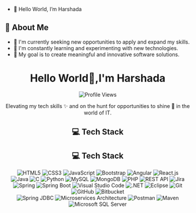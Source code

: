 - 👋 Hello World, I’m Harshada
  
## 🚀 About Me
- 💼 I'm currently seeking new opportunities to apply and expand my skills.
- 🌱 I'm constantly learning and experimenting with new technologies.
- 🎯 My goal is to create meaningful and innovative software solutions.


<h1 align="center">Hello World👋,I'm Harshada </h1>

<p align="center">
  
   <img src="https://komarev.com/ghpvc/?username=Harshada305" alt="Profile Views" />
    </a>
</p>

<div align="center">
    <p>   
        Elevating my tech skills ✨ and on the hunt for opportunities to shine 🚀 in the world of IT.
    </p>
</div>

<div align="center">
  
<div align="center">
    <h2>💻 Tech Stack</h2>
    <div align="center">
    <h2>💻 Tech Stack</h2>
    <p align="center">
        <img src="https://img.shields.io/badge/HTML5-%23E34F26.svg?style=for-the-badge&logo=html5&logoColor=white" alt="HTML5">
        <img src="https://img.shields.io/badge/CSS3-%231572B6.svg?style=for-the-badge&logo=css3&logoColor=white" alt="CSS3">
        <img src="https://img.shields.io/badge/JavaScript-%23323330.svg?style=for-the-badge&logo=javascript&logoColor=%23F7DF1E" alt="JavaScript">
        <img src="https://img.shields.io/badge/Bootstrap-%23563D7C.svg?style=for-the-badge&logo=bootstrap&logoColor=white" alt="Bootstrap">
        <img src="https://img.shields.io/badge/Angular-%23DD0031.svg?style=for-the-badge&logo=angular&logoColor=white" alt="Angular">
        <img src="https://img.shields.io/badge/React-%2361DAFB.svg?style=for-the-badge&logo=react&logoColor=white" alt="React.js">
        <br>
        <img src="https://img.shields.io/badge/Java-%23ED8B00.svg?style=for-the-badge&logo=java&logoColor=white" alt="Java">
        <img src="https://img.shields.io/badge/C-%2300599C.svg?style=for-the-badge&logo=c&logoColor=white" alt="C">
        <img src="https://img.shields.io/badge/Python-3670A0?style=for-the-badge&logo=python&logoColor=ffdd54" alt="Python">
        <img src="https://img.shields.io/badge/MySQL-005C84?style=for-the-badge&logo=mysql&logoColor=white" alt="MySQL">
        <img src="https://img.shields.io/badge/MongoDB-%234DB33D.svg?style=for-the-badge&logo=mongodb&logoColor=white" alt="MongoDB">
        <img src="https://img.shields.io/badge/PHP-%23777BB4.svg?style=for-the-badge&logo=php&logoColor=white" alt="PHP">
        <img src="https://img.shields.io/badge/REST%20API-%23007ACC.svg?style=for-the-badge&logo=rest&logoColor=white" alt="REST API">
        <img src="https://img.shields.io/badge/Jira-0052CC?style=for-the-badge&logo=Jira&logoColor=white" alt="Jira">
        <br>
        <img src="https://img.shields.io/badge/Spring-6DB33F?style=for-the-badge&logo=spring&logoColor=white" alt="Spring">
        <img src="https://img.shields.io/badge/Spring%20Boot-F2F4F9?style=for-the-badge&logo=spring-boot&logoColor=white" alt="Spring Boot">
        <img src="https://img.shields.io/badge/Visual%20Studio%20Code-0078D4?style=for-the-badge&logo=visual-studio-code&logoColor=white" alt="Visual Studio Code">
        <img src="https://img.shields.io/badge/.NET-512BD4?style=for-the-badge&logo=.net&logoColor=white" alt=".NET">
        <img src="https://img.shields.io/badge/Eclipse-FE7A16.svg?style=for-the-badge&logo=Eclipse&logoColor=white" alt="Eclipse">
        <img src="https://img.shields.io/badge/Git-%23F05033.svg?style=for-the-badge&logo=git&logoColor=white" alt="Git">
        <img src="https://img.shields.io/badge/GitHub-100000?style=for-the-badge&logo=github&logoColor=white" alt="GitHub">
        <img src="https://img.shields.io/badge/Bitbucket-0052CC?style=for-the-badge&logo=Bitbucket&logoColor=white" alt="Bitbucket">
        <br>
        <img src="https://img.shields.io/badge/Spring%20JDBC-%236DB33F.svg?style=for-the-badge&logo=spring&logoColor=white" alt="Spring JDBC">
        <img src="https://img.shields.io/badge/Microservices%20Architecture-%236DB33F.svg?style=for-the-badge&logo=microservices&logoColor=white" alt="Microservices Architecture">
        <img src="https://img.shields.io/badge/Postman-%23FF6C37.svg?style=for-the-badge&logo=postman&logoColor=white" alt="Postman">
        <img src="https://img.shields.io/badge/Maven-%23C71A36.svg?style=for-the-badge&logo=apache-maven&logoColor=white" alt="Maven">
        <img src="https://img.shields.io/badge/Microsoft%20SQL%20Server-%23CC2927.svg?style=for-the-badge&logo=microsoft-sql-server&logoColor=white" alt="Microsoft SQL Server">
    </p>
</div>
